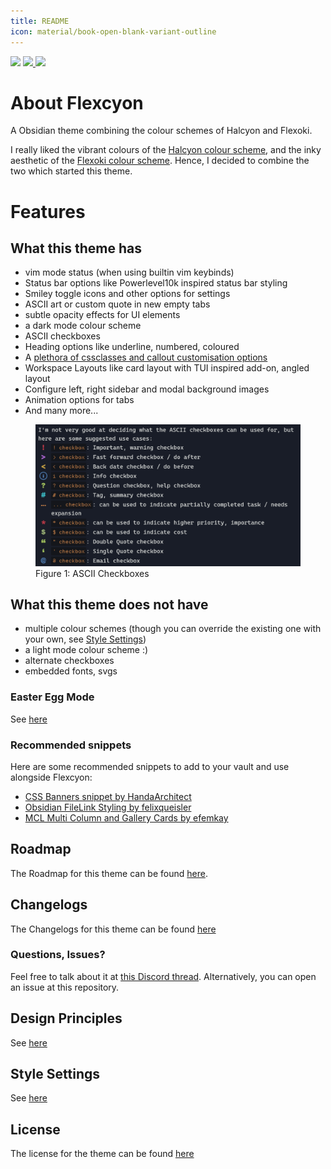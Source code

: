 ```yaml
---
title: README
icon: material/book-open-blank-variant-outline
---
```



<img src="https://img.shields.io/badge/downloads-700+-6E4E9B?style=for-the-badge&logo=obsidian&color=%23483699">
<a href="https://github.com/bladeacer/flexcyon/blob/master/LICENSE">
    <img src="https://img.shields.io/github/license/bladeacer/flexcyon?style=for-the-badge">
</a>
<a href="https://github.com/bladeacer/flexcyon/releases">
    <img src="https://img.shields.io/github/v/release/bladeacer/flexcyon?style=for-the-badge&sort=semver">
</a>

# About Flexcyon
A Obsidian theme combining the colour schemes of Halcyon and Flexoki.

I really liked the vibrant colours of the [Halcyon colour scheme](https://halcyon-theme.netlify.app/), and the inky aesthetic of the [Flexoki colour scheme](https://stephango.com/flexoki). Hence, I decided to combine the two which started this theme.

# Features
## What this theme has
- vim mode status (when using builtin vim keybinds)
- Status bar options like Powerlevel10k inspired status bar styling
- Smiley toggle icons and other options for settings
- ASCII art or custom quote in new empty tabs
- subtle opacity effects for UI elements
- a dark mode colour scheme
- ASCII checkboxes 
- Heading options like underline, numbered, coloured
- A [plethora of cssclasses and callout customisation options](https://github.com/bladeacer/flexcyon/tree/master/docs/cssclasses.md)
- Workspace Layouts like card layout with TUI inspired add-on, angled layout
- Configure left, right sidebar and modal background images
- Animation options for tabs 
- And many more...

<figure markdown="span">
    <img src="../assets/screenshots/ascii_checkboxes1.png" width="800">
    <figcaption>Figure 1: ASCII Checkboxes</figcaption>
</figure>


## What this theme does not have
- multiple colour schemes (though you can override the existing one with your own, see [Style Settings](#style-settings))
- a light mode colour scheme :)
- alternate checkboxes
- embedded fonts, svgs

### Easter Egg Mode
See [here](./page-5.md)

### Recommended snippets
Here are some recommended snippets to add to your vault and use alongside Flexcyon:
- [CSS Banners snippet by HandaArchitect](https://github.com/HandaArchitect/obsidian-banner-snippet)
- [Obsidian FileLink Styling by felixqueisler](https://github.com/felixqueisler/Obsidian-FileLink-Styling)
- [MCL Multi Column and Gallery Cards by efemkay](https://github.com/efemkay/obsidian-modular-css-layout)

## Roadmap
The Roadmap for this theme can be found [here](https://github.com/bladeacer/flexcyon/tree/master/docs/roadmap.md).

## Changelogs
The Changelogs for this theme can be found [here](../changelogs/index.md)

### Questions, Issues?
Feel free to talk about it at [this Discord thread](https://discord.com/channels/686053708261228577/1338130333698359357). Alternatively, you can open an issue at this repository.

## Design Principles
See [here](./page-4.md)

## Style Settings
See [here](../Styling/Style-Settings/index.md)

## License
The license for the theme can be found [here](./license.md)